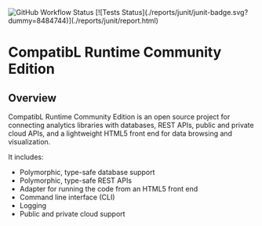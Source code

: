 <img alt="GitHub Workflow Status" src="https://img.shields.io/github/actions/workflow/status/exxpe1/test/python-package.yml">
[![Tests Status](./reports/junit/junit-badge.svg?dummy=8484744)](./reports/junit/report.html)

# CompatibL Runtime Community Edition

## Overview

CompatibL Runtime Community Edition is an open source project 
for connecting analytics libraries with databases, REST APIs,
public and private cloud APIs, and a lightweight HTML5 front
end for data browsing and visualization.

It includes:

* Polymorphic, type-safe database support
* Polymorphic, type-safe REST APIs
* Adapter for running the code from an HTML5 front end 
* Command line interface (CLI)
* Logging
* Public and private cloud support
